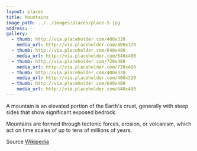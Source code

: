 ```yaml
---
layout: places
title: Mountains
image_path: ../../images/places/place-5.jpg
address: --
gallery:
  - thumb: http://via.placeholder.com/400x320
    media_url: http://via.placeholder.com/400x320
  - thumb: http://via.placeholder.com/640x480
    media_url: http://via.placeholder.com/640x480
  - thumb: http://via.placeholder.com/720x480
    media_url: http://via.placeholder.com/720x480
  - thumb: http://via.placeholder.com/400x320
    media_url: http://via.placeholder.com/400x320
  - thumb: http://via.placeholder.com/640x480
    media_url: http://via.placeholder.com/640x480
---
```


A mountain is an elevated portion of the Earth's crust, generally with steep sides that show significant exposed bedrock.

Mountains are formed through tectonic forces, erosion, or volcanism, which act on time scales of up to tens of millions of years.

Source [Wikipedia](https://en.wikipedia.org/wiki/Mountain)
